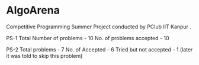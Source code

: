 # AlgoArena
Competitive Programming Summer Project conducted by PClub IIT Kanpur .


PS-1 
Total Number of problems - 10 
No. of problems accepted - 10 

PS-2
Total problems - 7 
No. of Accepted - 6
Tried but not accepted - 1 (later it was told to skip this problem) 
